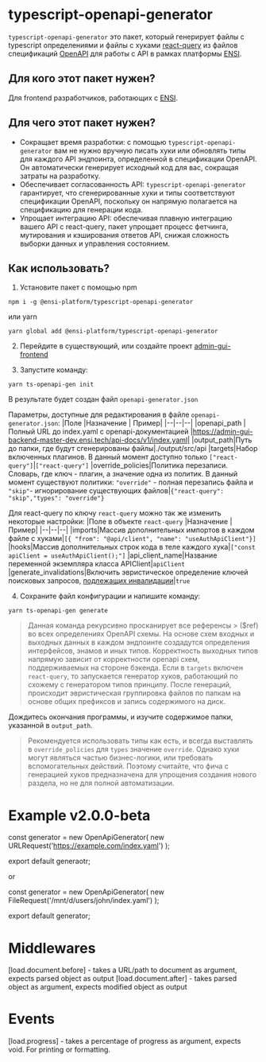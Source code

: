 # typescript-openapi-generator

`typescript-openapi-generator` это пакет, который генерирует файлы с typescript определениями и файлы с хуками [react-query](https://tanstack.com/query) из файлов спецификаций [OpenAPI](https://spec.openapis.org/oas/v3.1.0) для работы с API в рамках платформы [ENSI](https://ensi.tech).

## Для кого этот пакет нужен?
Для frontend разработчиков, работающих с [ENSI](https://ensi.tech).

## Для чего этот пакет нужен?

- Сокращает время разработки: с помощью `typescript-openapi-generator` вам не нужно вручную писать хуки или обновлять типы для каждого API эндпоинта, определенной в спецификации OpenAPI. Он автоматически генерирует исходный код для вас, сокращая затраты на разработку.
- Обеспечивает согласованность API: `typescript-openapi-generator` гарантирует, что сгенерированные хуки и типы соответствуют спецификации OpenAPI, поскольку он напрямую полагается на спецификацию для генерации кода.
- Упрощает интеграцию API: обеспечивая плавную интеграцию вашего API с react-query, пакет упрощает процесс фетчинга, мутирования и кэширования ответов API, снижая сложность выборки данных и управления состоянием.

## Как использовать?

1. Установите пакет с помощью npm
```
npm i -g @ensi-platform/typescript-openapi-generator
```
или yarn
```
yarn global add @ensi-platform/typescript-openapi-generator
```

2. Перейдите в существующий, или создайте проект [admin-gui-frontend](https://gitlab.com/greensight/ensi/admin-gui/admin-gui-frontend/)

3. Запустите команду:
```
yarn ts-openapi-gen init
```

В результате будет создан файл `openapi-generator.json`

Параметры, доступные для редактирования в файле `openapi-generator.json`:
|Поле  |Назначение  | Пример|
|--|--|--|
|openapi_path  |Полный URL до index.yaml с openapi-документацией  |https://admin-gui-backend-master-dev.ensi.tech/api-docs/v1/index.yaml|
|output_path|Путь до папки, где будут сгенерированы файлы|./output/src/api
|targets|Набор включенных плагинов. В данный момент доступно только `["react-query"]`|`["react-query"]`
|override_policies|Политика перезаписи. Словарь, где ключ - плагин, а значение одна из политик. В данный момент существуют политики: `"override"` - полная перезапись файла и `"skip"`- игнорирование существующих файлов|`{"react-query": "skip","types": "override"}`

Для react-query по ключу `react-query` можно так же изменить некоторые настройки:
|Поле в объекте `react-query` |Назначение  | Пример|
|--|--|--|
|imports|Массив дополнительных импортов в каждом файле с хуками|`[{ "from": "@api/client", "name": "useAuthApiClient"}]`
|hooks|Массив дополнительных строк кода в теле каждого хука|`["const apiClient = useAuthApiClient();"]`
|api_client_name|Название переменной экземпляра класса APIClient|`apiClient`
|generate_invalidations|Включить эвристическое определение ключей поисковых запросов, [подлежащих инвалидации](https://tanstack.com/query/latest/docs/react/guides/invalidations-from-mutations)|`true`

4. Сохраните файл конфигурации и напишите команду:
```
yarn ts-openapi-gen generate
```

>Данная команда рекурсивно просканирует все референсы > ($ref) во всех определениях OpenAPI схемы. На основе схем входных и выходных данных в каждом эндпоинте создадутся определения интерфейсов, энамов и иных типов. Корректность выходных типов напрямую зависит от корректности openapi схем, поддерживаемых на стороне бэкенда. Если в `targets` включен `react-query`, то запускается генератор хуков, работающий по схожему с генератором типов принципу. После генераций, происходит эвристическая группировка файлов по папкам на основе общих префиксов и запись содержимого на диск.

Дождитесь окончания программы, и изучите содержимое папки, указанной в `output_path`.

> Рекомендуется использовать типы как есть, и всегда выставлять в
> `override_policies` для `types` значение  `override`. Однако хуки
> могут являться частью бизнес-логики, или требовать вспомогательных
> действий. Поэтому считайте, что фича с генерацией хуков предназначена для упрощения создания нового раздела, но не для полной автоматизации.

# Example v2.0.0-beta

const generator = 
    new OpenApiGenerator(
        new URLRequest('https://example.com/index.yaml')
    );

export default generaotr;

or

const generator =
    new OpenApiGenerator(
        new FileRequest('/mnt/d/users/john/index.yaml')
    );

export default generator;





# Middlewares

[load.document.before] - takes a URL/path to document as argument, expects parsed object as output
[load.document.after] - takes parsed object as argument, expects modified object as output

# Events

[load.progress] - takes a percentage of progress as argument, expects void. For printing or formatting.
